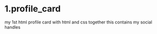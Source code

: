 # 1.profile_card
my 1st html profile card with html and css together
this contains my social handles

